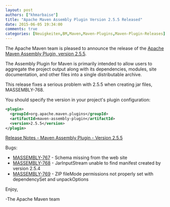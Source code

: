 ```yaml
---
layout: post
authors: ["khmarbaise"]
title: "Apache Maven Assembly Plugin Version 2.5.5 Released"
date: 2015-06-05 19:34:00
comments: true
categories: [Neuigkeiten,BM,Maven,Maven-Plugins,Maven-Plugin-Releases]
---
```

The Apache Maven team is pleased to announce the release of the [Apache
Maven Assembly Plugin, version 2.5.5](https://maven.apache.org/plugins/maven-assembly-plugin/).

The Assembly Plugin for Maven is primarily intended to allow users to aggregate
the project output along with its dependencies, modules, site documentation,
and other files into a single distributable archive.

This release fixes a serious problem with 2.5.5 when creating jar
files, MASSEMBLY-768.

You should specify the version in your project's plugin configuration:

```xml
<plugin>
  <groupId>org.apache.maven.plugins</groupId>
  <artifactId>maven-assembly-plugin</artifactId>
  <version>2.5.5</version>
</plugin>
```

<!-- more -->

[Release Notes - Maven Assembly Plugin - Version 2.5.5](https://issues.apache.org/jira/secure/ReleaseNote.jspa?version=12332381&styleName=Text&projectId=12317220)

Bugs:

 * [MASSEMBLY-767](https://issues.apache.org/jira/browse/MASSEMBLY-767) - Schema missing from the web site
 * [MASSEMBLY-768](https://issues.apache.org/jira/browse/MASSEMBLY-768) - JarInputStream unable to find  manifest created by version 2.5.4
 * [MASSEMBLY-769](https://issues.apache.org/jira/browse/MASSEMBLY-769) - ZIP fileMode permissions not properly set with dependencySet and unpackOptions


Enjoy,

-The Apache Maven team
